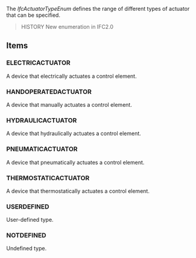 The _IfcActuatorTypeEnum_ defines the range of different types of actuator that can be specified.

<!-- end of short definition -->


> HISTORY New enumeration in IFC2.0

## Items

### ELECTRICACTUATOR
A device that electrically actuates a control element.

### HANDOPERATEDACTUATOR
A device that manually actuates a control element.

### HYDRAULICACTUATOR
A device that hydraulically actuates a control element.

### PNEUMATICACTUATOR
A device that pneumatically actuates a control element.

### THERMOSTATICACTUATOR
A device that thermostatically actuates a control element.

### USERDEFINED
User-defined type.

### NOTDEFINED
Undefined type.

